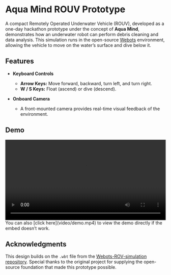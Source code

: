 # Aqua Mind ROUV Prototype

A compact Remotely Operated Underwater Vehicle (ROUV), developed as a one-day hackathon prototype under the concept of **Aqua Mind**, demonstrates how an underwater robot can perform debris cleaning and data analysis. This simulation runs in the open-source [Webots](https://cyberbotics.com) environment, allowing the vehicle to move on the water’s surface and dive below it.

## Features

- **Keyboard Controls**  
  - **Arrow Keys:** Move forward, backward, turn left, and turn right.  
  - **W / S Keys:** Float (ascend) or dive (descend).  

- **Onboard Camera**  
  - A front-mounted camera provides real-time visual feedback of the environment.

## Demo

<!-- Replace `assets/demo.mp4` with the path to your video file -->
<video width="100%" controls>
  <source src="video/demo.mp4" type="video/mp4">
  Your browser does not support the video tag.
</video>
You can also [click here](video/demo.mp4) to view the demo directly if the embed doesn’t work.

## Acknowledgments

This design builds on the `.wbt` file from the [Webots-ROV-simulation repository](https://github.com/achintha96/Webots-ROV-simulation). Special thanks to the original project for supplying the open-source foundation that made this prototype possible.
